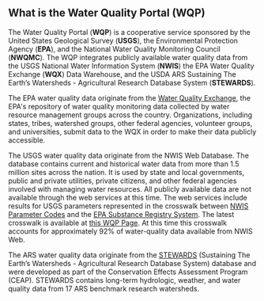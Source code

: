 ## **What is the Water Quality Portal (WQP)**

The Water Quality Portal (**WQP**) is a cooperative service sponsored by the United States Geological Survey (**USGS**), the Environmental Protection Agency (**EPA**), and the National Water Quality Monitoring Council (**NWQMC**). The WQP integrates publicly available water quality data from the USGS National Water Information System (**NWIS**) the EPA Water Quality Exchange (**WQX**) Data Warehouse, and the USDA ARS Sustaining The Earth’s Watersheds - Agricultural Research Database System (**STEWARDS**).

The EPA water quality data originate from the [Water Quality Exchange](https://www.epa.gov/waterdata/water-quality-data), the EPA's repository of water quality monitoring data collected by water resource management groups across the country. Organizations, including states, tribes, watershed groups, other federal agencies, volunteer groups, and universities, submit data to the WQX in order to make their data publicly accessible.

The USGS water quality data originate from the NWIS Web Database. The database contains current and historical water data from more than 1.5 million sites across the nation. It is used by state and local governments, public and private utilities, private citizens, and other federal agencies involved with managing water resources. All publicly available data are not available through the web services at this time. The web services include results for USGS parameters represented in the crosswalk between [NWIS Parameter Codes](http://nwis.waterdata.usgs.gov/usa/nwis/pmcodes) and the [EPA Substance Registry System](https://ofmpub.epa.gov/sor_internet/registry/substreg/home/overview/home.do).  The latest crosswalk is available at [this WQP Page](http://www.waterqualitydata.us/public_srsnames/). At this time this crosswalk accounts for approximately 92% of water-quality data available from NWIS Web.

The ARS water quality data originate from the [STEWARDS](http://www.nrrig.mwa.ars.usda.gov/stewards/stewards.html) (Sustaining The Earth’s Watersheds - Agricultural Research Database System) database and were developed as part of the Conservation Effects Assessment Program (CEAP). STEWARDS contains long-term hydrologic, weather, and water quality data from 17 ARS benchmark research watersheds. 